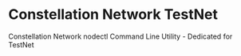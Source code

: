 # Constellation Network TestNet

Constellation Network nodectl Command Line Utility - Dedicated for TestNet
